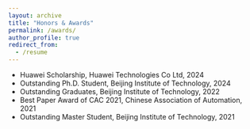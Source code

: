 ```yaml
---
layout: archive
title: "Honors & Awards"
permalink: /awards/
author_profile: true
redirect_from:
  - /resume
---
```


* Huawei Scholarship, Huawei Technologies Co Ltd, 2024
* Outstanding Ph.D. Student, Beijing Institute of Technology, 2024
* Outstanding Graduates, Beijing Institute of Technology, 2022
* Best Paper Award of CAC 2021, Chinese Association of Automation, 2021
* Outstanding Master Student, Beijing Institute of Technology, 2021
